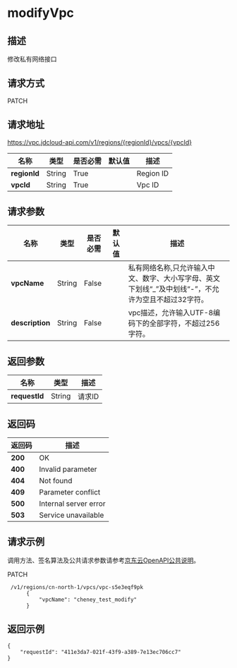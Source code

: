 # modifyVpc


## 描述
修改私有网络接口

## 请求方式
PATCH

## 请求地址
https://vpc.jdcloud-api.com/v1/regions/{regionId}/vpcs/{vpcId}

|名称|类型|是否必需|默认值|描述|
|---|---|---|---|---|
|**regionId**|String|True| |Region ID|
|**vpcId**|String|True| |Vpc ID|

## 请求参数
|名称|类型|是否必需|默认值|描述|
|---|---|---|---|---|
|**vpcName**|String|False| |私有网络名称,只允许输入中文、数字、大小写字母、英文下划线“_”及中划线“-”，不允许为空且不超过32字符。|
|**description**|String|False| |vpc描述，允许输入UTF-8编码下的全部字符，不超过256字符。|


## 返回参数
|名称|类型|描述|
|---|---|---|
|**requestId**|String|请求ID|


## 返回码
|返回码|描述|
|---|---|
|**200**|OK|
|**400**|Invalid parameter|
|**404**|Not found|
|**409**|Parameter conflict|
|**500**|Internal server error|
|**503**|Service unavailable|

## 请求示例
调用方法、签名算法及公共请求参数请参考[京东云OpenAPI公共说明](https://docs.jdcloud.com/common-declaration/api/introduction)。


PATCH
```
 /v1/regions/cn-north-1/vpcs/vpc-s5e3eqf9pk
      {
          "vpcName": "cheney_test_modify"
      }

```

## 返回示例
```
{
    "requestId": "411e3da7-021f-43f9-a389-7e13ec706cc7"
}
```
